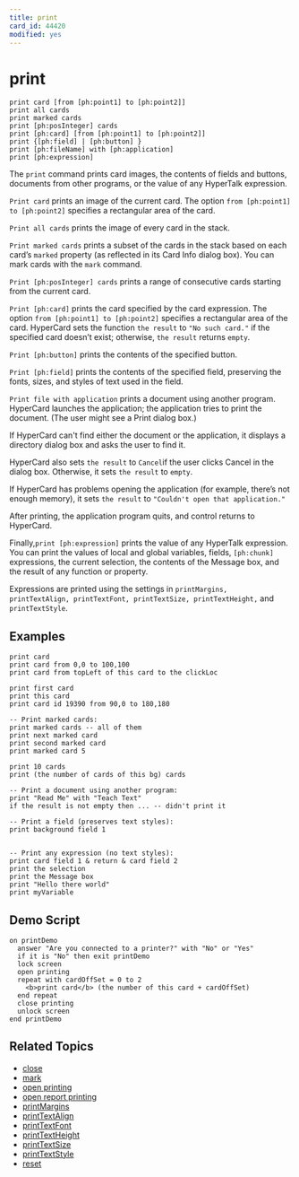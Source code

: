 ```yaml
---
title: print
card_id: 44420
modified: yes
---
```


# print

```
print card [from [ph:point1] to [ph:point2]]
print all cards
print marked cards
print [ph:posInteger] cards
print [ph:card] [from [ph:point1] to [ph:point2]]
print {[ph:field] | [ph:button] }
print [ph:fileName] with [ph:application]
print [ph:expression]
```

The `print` command prints card images, the contents of fields and buttons, documents from other programs, or the value of any HyperTalk expression.

`Print card` prints an image of the current card. The option `from [ph:point1] to [ph:point2]` specifies a rectangular area of the card.

`Print all cards` prints the image of every card in the stack.

`Print marked cards` prints a subset of the cards in the stack based on each card’s `marked` property (as reflected in its Card Info dialog box). You can mark cards with the `mark` command.

`Print [ph:posInteger] cards` prints a range of consecutive cards starting from the current card.

`Print [ph:card]` prints the card specified by the card expression. The option `from [ph:point1] to [ph:point2]` specifies a rectangular area of the card. HyperCard sets the function `the result` to `"No such card."` if the specified card doesn’t exist; otherwise, `the result` returns `empty`.

`Print [ph:button]` prints the contents of the specified button.

`Print [ph:field]` prints the contents of the specified field, preserving the fonts, sizes, and styles of text used in the field.

`Print file with application` prints a document using another program. HyperCard launches the application; the application tries to print the document. (The user might see a Print dialog box.)

If HyperCard can't find either the document or the application, it displays a directory dialog box and asks the user to find it.

HyperCard also sets `the result` to `Cancel`if the user clicks Cancel in the dialog box. Otherwise, it sets `the result` to `empty`.

If HyperCard has problems opening the application (for example, there’s not enough memory), it sets `the result` to `"Couldn't open that application."`

After printing, the application program quits, and control returns to HyperCard.

Finally,`print [ph:expression]` prints the value of any HyperTalk expression. You can print the values of local and global variables, fields, `[ph:chunk]` expressions, the current selection, the contents of the Message box, and the result of any function or property.

Expressions are printed using the settings in `printMargins, printTextAlign, printTextFont, printTextSize, printTextHeight,` and `printTextStyle`.

## Examples

```
print card
print card from 0,0 to 100,100
print card from topLeft of this card to the clickLoc

print first card
print this card
print card id 19390 from 90,0 to 180,180

-- Print marked cards:
print marked cards -- all of them
print next marked card
print second marked card
print marked card 5

print 10 cards
print (the number of cards of this bg) cards

-- Print a document using another program:
print "Read Me" with "Teach Text"
if the result is not empty then ... -- didn't print it

-- Print a field (preserves text styles):
print background field 1


-- Print any expression (no text styles):
print card field 1 & return & card field 2
print the selection
print the Message box
print "Hello there world"
print myVariable
```

## Demo Script

```
on printDemo
  answer "Are you connected to a printer?" with "No" or "Yes"
  if it is "No" then exit printDemo
  lock screen
  open printing
  repeat with cardOffSet = 0 to 2
    <b>print card</b> (the number of this card + cardOffSet)
  end repeat
  close printing
  unlock screen
end printDemo
```

## Related Topics

* [close](/HyperTalkReference/commands/close)
* [mark](/HyperTalkReference/commands/mark)
* [open printing](/HyperTalkReference/commands/open-printing)
* [open report printing](/HyperTalkReference/commands/open-report-printing)
* [printMargins](/HyperTalkReference/properties/printMargins)
* [printTextAlign](/HyperTalkReference/properties/printTextAlign)
* [printTextFont](/HyperTalkReference/properties/printTextFont)
* [printTextHeight](/HyperTalkReference/properties/printTextHeight)
* [printTextSize](/HyperTalkReference/properties/printTextSize)
* [printTextStyle](/HyperTalkReference/properties/printTextStyle)
* [reset](/HyperTalkReference/commands/reset)
